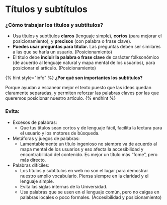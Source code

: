 # Títulos y subtítulos

### ¿Cómo trabajar los títulos y subtítulos?

* Usa títulos y subtítulos **claros** \(lenguaje simple\), **cortos** \(para mejorar el posicionamiento\), y **precisos** \(con palabra o frase clave\).
* **Puedes usar preguntas para titular.** Las preguntas deben ser similares a las que se haría un usuario. \(Posicionamiento\)
* El título debe **incluir la palabra o frase clave** de carácter folksonómico \(de acuerdo al lenguaje natural y mapa mental de los usuarios\), para posicionar el artículo. \(Posicionamiento\)

{% hint style="info" %}
**¿Por qué son importantes los subtítulos?** 

Porque ayudan a escanear mejor el texto puesto que las ideas quedan claramente separadas, y permiten reforzar las palabras claves por las que queremos posicionar nuestro artículo.
{% endhint %}

### Evita:

* Excesos de palabras: 
  * Que tus títulos sean cortos y de lenguaje fácil, facilita la lectura para el usuario y los motores de búsqueda.
* Metáforas y juegos de palabras: 
  * Lamentablemente un título ingenioso no siempre va de acuerdo al mapa mental de los usuarios y eso afecta la accesibilidad y encontrabilidad del contenido. Es mejor un título más “fome”, pero más directo.
* Palabras difíciles: 
  * Los títulos y subtítulos en web no son el lugar para demostrar nuestro amplio vocabulario. Piensa siempre en la claridad y el lenguaje simple.
  * Evita las siglas internas de la Universidad.
  * Usa palabras que se usen en el lenguaje común, pero no caigas en palabras locales o poco formales. \(Accesibilidad y posicionamiento\)

